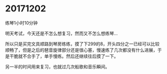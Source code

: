 # 20171202

练琴1小时10分钟

明天考试，今天还是不怎么想复习，然而又不怎么想练琴...

所以只是买完文具顺路到琴房练练，摸了下299的8，开头四分之一已经可以比较顺畅了，但是之后的琶音旋律部分还是很心塞，慢速练了几次都没有什么进展，于是干脆就不合手了，单手慢练。然后还继续往后摸了一下。

另一半的时间用来复习，也就过几次船歌和音乐瞬间。
